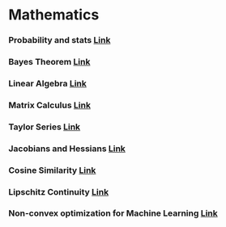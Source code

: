 # Mathematics

### Probability and stats [Link](https://ocw.mit.edu/courses/mathematics/18-05-introduction-to-probability-and-statistics-spring-2014/readings/)

### Bayes Theorem [Link](https://betterexplained.com/articles/an-intuitive-and-short-explanation-of-bayes-theorem/)

### Linear Algebra [Link](https://www.youtube.com/playlist?list=PLX2gX-ftPVXVuWEutmvA163NoDCAhiWv2)

### Matrix Calculus [Link](https://arxiv.org/pdf/1802.01528.pdf)

### Taylor Series [Link](https://www.youtube.com/watch?v=3d6DsjIBzJ4)

### Jacobians and Hessians [Link](https://najeebkhan.github.io/blog/VecCal.html) 

### Cosine Similarity [Link](http://blog.christianperone.com/2013/09/machine-learning-cosine-similarity-for-vector-space-models-part-iii/)

### Lipschitz Continuity [Link](https://docs.google.com/document/d/e/2PACX-1vTMp0Gw2L4zUw1EB5hPJFr8vYjg52dGQ_tA7qRVIkETrxJVqc3sBGd_M7Owh6-HCjKmgP33vSWoZjI4/pub)

### Non-convex optimization for Machine Learning [Link](https://arxiv.org/abs/1712.07897)
